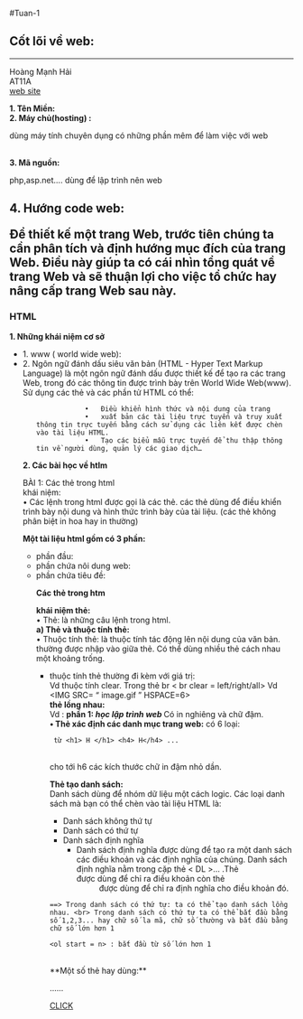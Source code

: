 #Tuan-1
## Cốt lõi về  web: ##
-----

Hoàng Mạnh Hải <BR>
AT11A <br>
[web site](http://www.facebook.com/hoangmanhhai1996)

**1.	Tên Miền:** <br> 
**2.	Máy chủ(hosting) :**<p>dùng máy tính chuyên dụng có những phần mêm để làm việc với web
	</p> <br>
**3.	Mã nguồn:** <br> <p>
php,asp.net…. dùng để lập trình nên web </p>

**4.	Hướng code web:** <br> <p>
	Để thiết kế một trang Web, trước tiên chúng ta cần phân tích và định hướng mục đích của trang Web. Điều này giúp ta có cái nhìn tổng quát về trang Web và sẽ thuận lợi cho việc tổ chức hay nâng cấp trang Web sau này. </p>
---------
### HTML ###


**1.	Những khái niệm cơ sở**
	<ul>
		<li> 1.	www ( world wide web):
		<li> 2.	Ngôn ngữ đánh dấu siêu văn bản (HTML - Hyper Text Markup Language) là một ngôn ngữ đánh dấu được thiết kế để tạo ra các trang Web, trong đó các thông tin được trình bày trên World Wide Web(www).  Sử dụng các thẻ và các phần tử HTML có thể: 
			<ol>

				•	Điều khiển hình thức và nội dung của trang 
				•	xuất bản các tài liệu trực tuyến và truy xuất thông tin trực tuyến bằng cách sử dụng các liên kết được chèn vào tài liệu HTML. 
				•	Tạo các biểu mẫu trực tuyến để thu thập thông tin về người dùng, quản lý các giao dịch…  
</ol>


**2.	Các bài học về htlm**

BÀI 1: Các thẻ trong html <br>
khái niệm: <br>
	•	Các lệnh trong html được gọi là các thẻ. các thẻ dùng để điều khiển trình bày nội dung và hình thức trình bày của tài liệu. (các thẻ không phân biệt in hoa hay in thường) <br>

**Một tài liệu html gồm có 3 phần:**
 <ul>
	<li> phần đầu:
	<li>phần chứa nôi dung web:
	<li>phần chứa tiêu đề:
<br>

**Các thẻ trong htm**

<b>khái niệm thẻ: </b> <br>•	Thẻ: là những câu lệnh trong html.
<br> 
****a)	Thẻ và thuộc tính thẻ:**** <br>
•	Thuộc tính thẻ: là thuộc tính tác động lên nội dung của văn bản. thường được nhập vào giữa thẻ. Có thể dùng nhiều thẻ cách nhau một khoảng trống.
	<ul>
		<li> thuộc tính thẻ thường đi kèm với giá trị: <br>
Vd thuộc tính clear. Trong thẻ br < br clear = left/right/all>
Vd <IMG SRC= “ image.gif ” HSPACE=6> <br>
**thẻ lồng nhau:** <br>
Vd : <B> phần 1: <i> học lập trình web </i> </B>
Có <i> </i> in nghiêng và chữ đậm. <br>
**•	Thẻ xác định các danh mục trang web:**
 có 6 loại:

	 từ <h1> H </h1> <h4> H</h4> ...
 
<br> cho tới h6 các kích thước chữ  in đậm nhỏ dần.


**Thẻ tạo danh sách:** <br>
Danh sách dùng để nhóm dữ liệu một cách logic.
Các loại danh sách mà bạn có thể chèn vào tài liệu HTML là: 
<ul> 
	<li> Danh sách không thứ tự
	<li> Danh sách có thứ tự
	<li>Danh sách định nghĩa 
		<ul>
			<li> Danh sách định nghĩa được dùng để tạo ra một danh sách các điều khoản và các định nghĩa của chúng. Danh sách định nghĩa nằm trong cặp thẻ < DL >… </DL >.Thẻ <DT> được dùng để chỉ ra điều khoản còn thẻ <DD> được dùng để chỉ ra định nghĩa cho điều khoản đó.
		</ul>
</ul>

 	==> Trong danh sách có thứ tự: ta có thể tạo danh sách lồng nhau. <br> Trong danh sách có thứ tự ta có thể bắt đầu bằng số 1,2,3... hay chữ số la mã, chữ số thường và bắt đầu bằng chữ số lớn hơn 1

	<ol start = n> : bắt đầu từ số lớn hơn 1
<br>
**Một số thẻ hay dùng:**

...... 
<br>

[CLICK](https://www.facebook.com/hoangmanhhai1996)
